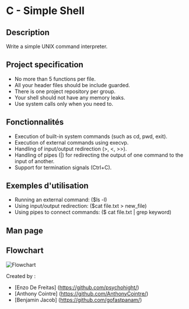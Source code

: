 # C - Simple Shell

## Description
Write a simple UNIX command interpreter.

## Project specification
- No more than 5 functions per file.
- All your header files should be include guarded.
- There is one project repository per group.
- Your shell should not have any memory leaks.
- Use system calls only when you need to.

## Fonctionnalités
- Execution of built-in system commands (such as cd, pwd, exit).
- Execution of external commands using execvp.
- Handling of input/output redirection (>, <, >>).
- Handling of pipes (|) for redirecting the output of one command to the input of another.
- Support for termination signals (Ctrl+C).


## Exemples d'utilisation
- Running an external command: ($ls -l)
- Using input/output redirection: ($cat file.txt > new_file)
- Using pipes to connect commands: ($ cat file.txt | grep keyword)

## Man page

## Flowchart 
![Flowchart](https://github.com/gofastpanam/holbertonschool-simple_shell/blob/main/simple_shell_flowchart.png)

Created by : 
- [Enzo De Freitas] (https://github.com/psychohight/)
- [Anthony Cointre] (https://github.com/AnthonyCointre/)
- [Benjamin Jacob] (https://github.com/gofastpanam/)
